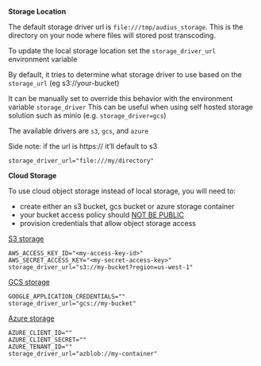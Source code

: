 **Storage Location**

The default storage driver url is `file:///tmp/audius_storage`.
This is the directory on your node where files will stored post transcoding.

To update the local storage location set the `storage_driver_url` environment variable

By default, it tries to determine what storage driver to use based on the `storage_url` (eg s3://your-bucket)

It can be manually set to override this behavior with the environment variable `storage_driver` 
This can be useful when using self hosted storage solution such as minio (e.g. `storage_driver=gcs`)

The available drivers are `s3`, `gcs`, and `azure`

Side note: if the url is https:// it’ll default to s3

```
storage_driver_url="file:///my/directory"
```

**Cloud Storage**

To use cloud object storage instead of local storage, you will need to:

- create either an s3 bucket, gcs bucket or azure storage container
- your bucket access policy should <u>NOT BE PUBLIC</u>
- provision credentials that allow object storage access

[S3 storage](https://aws.amazon.com/s3/)
```
AWS_ACCESS_KEY_ID="<my-access-key-id>"
AWS_SECRET_ACCESS_KEY="<my-secret-access-key>"
storage_driver_url="s3://my-bucket?region=us-west-1"
```

[GCS storage](https://cloud.google.com/storage/docs/creating-buckets)
```
GOOGLE_APPLICATION_CREDENTIALS=""
storage_driver_url="gcs://my-bucket"
```

[Azure storage](https://azure.microsoft.com/en-us/products/storage/blobs)
```
AZURE_CLIENT_ID=""
AZURE_CLIENT_SECRET=""
AZURE_TENANT_ID=""
storage_driver_url="azblob://my-container"
```
